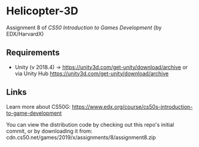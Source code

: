 # Helicopter-3D

Assignment 8 of *CS50 Introduction to Games Development* (by EDX/HarvardX)

## Requirements
- Unity (v 2018.4) -> https://unity3d.com/get-unity/download/archive or via Unity Hub https://unity3d.com/get-unity/download/archive

## Links
Learn more about CS50G: https://www.edx.org/course/cs50s-introduction-to-game-development

You can view the distribution code by checking out this repo's initial commit, or by downloading it from: cdn.cs50.net/games/2019/x/assignments/8/assignment8.zip
